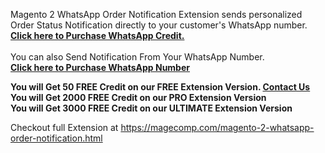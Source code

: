 <p>Magento 2 WhatsApp Order Notification Extension sends personalized Order Status Notification directly to your customer's WhatsApp number.<br /><strong><a href="https://magecomp.com/whatsapp-credit-and-number-puchase.html">Click here to Purchase WhatsApp Credit.<br /><br /></a></strong>You can also Send Notification From Your WhatsApp Number.<strong><br /><strong><a href="https://magecomp.com/whatsapp-credit-and-number-puchase.html">Click here to Purchase WhatsApp Number</a></strong><br /></strong></p>
<p><strong><strong>You will Get 50 FREE Credit on our FREE Extension Version. <a href="https://magecomp.com/support" target="_blank">Contact Us</a><br /><strong><strong>You will Get 2000 FREE Credit on our PRO Extension Version<br /><strong><strong>You will Get 3000 FREE Credit on our ULTIMATE Extension Version</strong></strong></strong></strong><br /></strong></strong></p>

Checkout full Extension at https://magecomp.com/magento-2-whatsapp-order-notification.html
